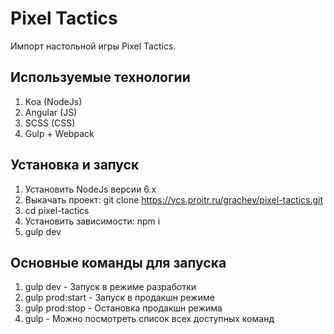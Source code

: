 # Pixel Tactics
Импорт настольной игры Pixel Tactics.

## Используемые технологии
1. Koa (NodeJs)
2. Angular (JS)
3. SCSS (CSS)
4. Gulp + Webpack

## Установка и запуск
1. Установить NodeJs версии 6.x
2. Выкачать проект: git clone https://vcs.proitr.ru/grachev/pixel-tactics.git
3. cd pixel-tactics
4. Установить зависимости: npm i
5. gulp dev

## Основные команды для запуска
1. gulp dev - Запуск в режиме разработки
2. gulp prod:start - Запуск в продакшн режиме
3. gulp prod:stop - Остановка продакшн режима
4. gulp - Можно посмотреть список всех доступных команд
